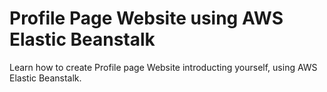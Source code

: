 # Profile Page Website using AWS Elastic Beanstalk
Learn how to create Profile page Website introducting yourself, using AWS Elastic Beanstalk.
